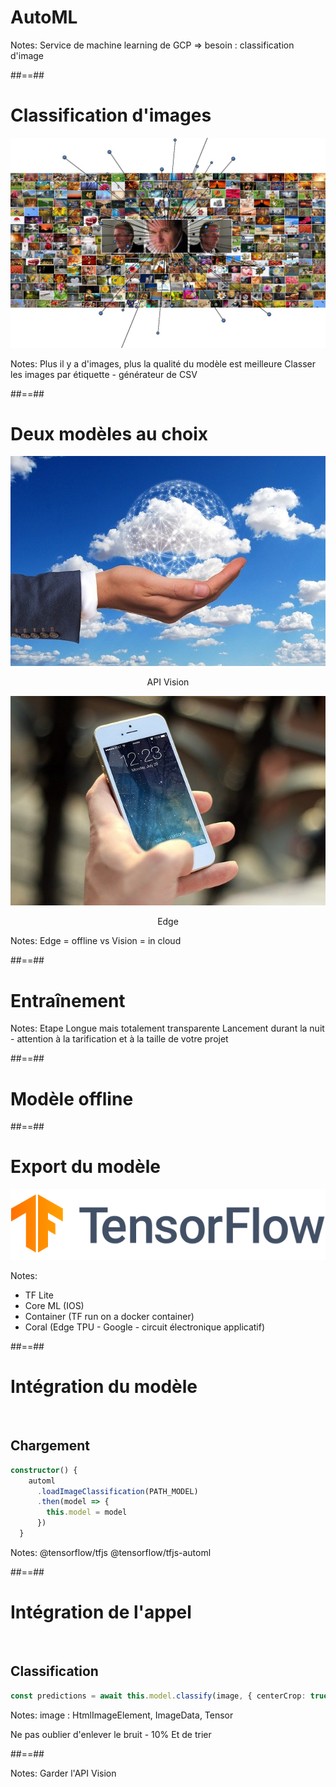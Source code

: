 <!-- .slide: data-background="./assets/images/streetart-04.jpg" class="transition" -->

# AutoML

Notes:
Service de machine learning de GCP
=> besoin : classification d'image

##==##

<!-- .slide: class=""-->

# Classification d'images

![full-center w-1400](./assets/images/bg-0301.jpg)

Notes:
Plus il y a d'images, plus la qualité du modèle est meilleure
Classer les images par étiquette - générateur de CSV

##==##

# Deux modèles au choix

<div class="flex-row" style="text-align:center;">
    <div><img src="/assets/images/vision.jpg"><p>API Vision</p></div>
    <div><img src="/assets/images/edge.jpg"><p>Edge</p></div>
</div>
Notes:
Edge = offline vs Vision = in cloud

##==##

<!-- .slide: data-background="./assets/images/bg-0302.jpg" class="transition bottom"-->

# Entraînement

Notes:
Etape Longue mais totalement transparente
Lancement durant la nuit - attention à la tarification et à la taille de votre projet

##==##

<!-- .slide: data-background="./assets/images/streetart-05.jpg" class="transition"-->

# Modèle offline

##==##

# Export du modèle

![center](./assets/images/tensorflow.svg)

Notes:

- TF Lite
- Core ML (IOS)
- Container (TF run on a docker container)
- Coral (Edge TPU - Google - circuit électronique applicatif)

##==##

<!-- .slide: class="with-code"-->

# Intégration du modèle

<br>

## Chargement

```typescript
constructor() {
    automl
      .loadImageClassification(PATH_MODEL)
      .then(model => {
        this.model = model
      })
  }
```

<!-- .element: class="big-code"-->

Notes:
@tensorflow/tfjs
@tensorflow/tfjs-automl

##==##

<!-- .slide: class="with-code"-->

# Intégration de l'appel

<br>

## Classification

```typescript
const predictions = await this.model.classify(image, { centerCrop: true });
```

<!-- .element: class="big-code"-->

Notes:
image : HtmlImageElement, ImageData, Tensor

Ne pas oublier d'enlever le bruit - 10%
Et de trier

##==##

<!-- .slide: data-background="./assets/images/choice.jpg" -->

Notes:
Garder l'API Vision
